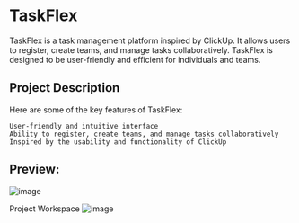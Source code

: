 # TaskFlex
TaskFlex is a task management platform inspired by ClickUp. It allows users to register, create teams, and manage tasks collaboratively. 
TaskFlex is designed to be user-friendly and efficient for individuals and teams.

## Project Description

Here are some of the key features of TaskFlex:

    User-friendly and intuitive interface
    Ability to register, create teams, and manage tasks collaboratively
    Inspired by the usability and functionality of ClickUp

## Preview:


![image](https://github.com/Ananya-Tripathi/clickup/assets/85894546/2db12995-76fb-41b5-a5d9-2d64fec1e23d)

Project Workspace
![image](https://github.com/Ananya-Tripathi/clickup/assets/85894546/9ace40f8-4d44-4b27-8a9e-8ac82d6daa2e)


